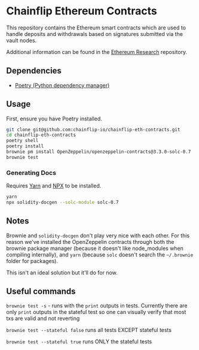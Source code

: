 # Chainflip Ethereum Contracts

This repository contains the Ethereum smart contracts which are used to handle deposits and withdrawals based on signatures submitted via the vault nodes.

Additional information can be found in the [Ethereum Research](https://github.com/chainflip-io/ethereum-research) repository.

## Dependencies

- [Poetry (Python dependency manager)](https://python-poetry.org/docs/)

## Usage

First, ensure you have Poetry installed.

```bash
git clone git@github.com:chainflip-io/chainflip-eth-contracts.git
cd chainflip-eth-contracts
poetry shell
poetry install
brownie pm install OpenZeppelin/openzeppelin-contracts@3.3.0-solc-0.7
brownie test
```

### Generating Docs

Requires [Yarn](https://yarnpkg.com) and [NPX](https://www.npmjs.com/package/npx) to be installed.

```bash
yarn
npx solidity-docgen --solc-module solc-0.7
```

## Notes

Brownie and `solidity-docgen` don't play very nice with each other. For this reason we've installed the OpenZeppelin contracts through both the brownie package manager (because it doesn't like node_modules when compiling internally), and `yarn` (because `solc` doesn't search the `~/.brownie` folder for packages).

This isn't an ideal solution but it'll do for now.

## Useful commands
`brownie test -s` - runs with the `print` outputs in tests. Currently there are only `print` outputs in the stateful test so one can visually verify that most txs are valid and not reverting

`brownie test --stateful false` runs all tests EXCEPT stateful tests

`brownie test --stateful true` runs ONLY the stateful tests

